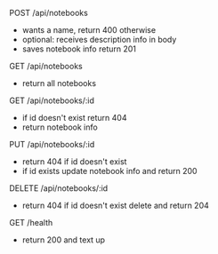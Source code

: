 POST /api/notebooks
- wants a name, return 400 otherwise
- optional: receives description info in body
- saves notebook info return 201

GET /api/notebooks
- return all notebooks

GET /api/notebooks/:id
- if id doesn't exist return 404
- return notebook info

PUT /api/notebooks/:id
- return 404 if id doesn't exist
- if id exists update notebook info and return 200

DELETE /api/notebooks/:id
- return 404 if id doesn't exist
delete and return 204

GET /health
- return 200 and text up